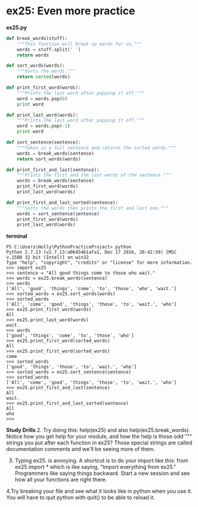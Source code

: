 # ex25: Even more practice
**ex25.py**
```python
def break_words(stuff):
    """This function will break up words for us."""
    words = stuff.split(' ')
    return words

def sort_words(words):
    """Sorts the words."""
    return sorted(words)

def print_first_word(words):
    """Prints the last word after popping it off."""
    word = words.pop(0)
    print word

def print_last_word(words):
    """Prints the last word after popping it off."""
    word = words.pop(-1)
    print word

def sort_sentence(sentence):
    """Takes in a full sentence and returns the sorted words."""
    words = break_words(sentence)
    return sort_words(words)

def print_first_and_last(sentence):
    """Prints the first and the last words of the sentence."""
    words = break_words(sentence)
    print_first_word(words)
    print_last_word(words)

def print_first_and_last_sorted(sentence):
    """Sorts the words then prints the first and last one."""
    words = sort_sentence(sentence)
    print_first_word(words)
    print_last_word(words)
```

**terminal**
```
PS C:\Users\Holly\PythonPracticeProject> python
Python 2.7.13 (v2.7.13:a06454b1afa1, Dec 17 2016, 20:42:59) [MSC v.1500 32 bit (Intel)] on win32
Type "help", "copyright", "credits" or "license" for more information.
>>> import ex25
>>> sentence = "All good things come to those who wait."
>>> words = ex25.break_words(sentence)
>>> words
['All', 'good', 'things', 'come', 'to', 'those', 'who', 'wait.']
>>> sorted_words = ex25.sort_words(words)
>>> sorted_words
['All', 'come', 'good', 'things', 'those', 'to', 'wait.', 'who']
>>> ex25.print_first_word(words)
All
>>> ex25.print_last_word(words)
wait.
>>> words
['good', 'things', 'come', 'to', 'those', 'who']
>>> ex25.print_first_word(sorted_words)
All
>>> ex25.print_first_word(sorted_words)
come
>>> sorted_words
['good', 'things', 'those', 'to', 'wait.', 'who']
>>> sorted_words = ex25.sort_sentence(sentence)
>>> sorted_words
['All', 'come', 'good', 'things', 'those', 'to', 'wait.', 'who']
>>> ex25.print_first_and_last(sentence)
All
wait.
>>> ex25.print_first_and_last_sorted(sentence)
All
who
>>>
```
**Study Drills**
2. Try doing this: help(ex25) and also help(ex25.break_words). Notice how you get help for your module, and how the help is those odd """ strings you put after each function in ex25? Those special strings are called documentation comments and we'll be seeing more of them.

3. Typing ex25. is annoying. A shortcut is to do your import like this: from ex25 import * which is like saying, "Import everything from ex25." Programmers like saying things backward. Start a new session and see how all your functions are right there.

4.Try breaking your file and see what it looks like in python when you use it. You will have to quit python with quit() to be able to reload it.
